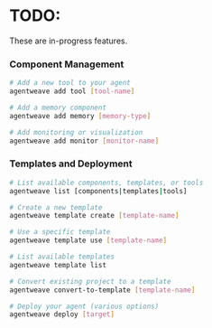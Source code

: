 # TODO:

These are in-progress features.

### Component Management

```bash
# Add a new tool to your agent
agentweave add tool [tool-name]

# Add a memory component
agentweave add memory [memory-type]

# Add monitoring or visualization
agentweave add monitor [monitor-name]
```

### Templates and Deployment

```bash
# List available components, templates, or tools
agentweave list [components|templates|tools]

# Create a new template
agentweave template create [template-name]

# Use a specific template
agentweave template use [template-name]

# List available templates
agentweave template list

# Convert existing project to a template
agentweave convert-to-template [template-name]

# Deploy your agent (various options)
agentweave deploy [target]
```
